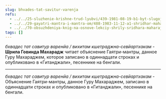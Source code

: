 ```yaml
---
slug: bhvades-tat-savitur-varenja
refs:
  - ../../25-sluzhenie-krishne-trud-lyubvi/439-1981-08-19-b1-byt-slugoj-slugi-krasoty-vne-zakona.md
  - ../../29-gayatri-mantra-i-mantra-om/488-1983-11-12-a1-shridhar-maharadzh-v-podrobnostyah-obyasnyaet-svoyu-poemu-o-smysle-gayatri-a-govinda-maharadzh-tsitiruet.md
  - ../../70-obsuzhdeniya-knig-na-osnove-lekciy-shrily-sridhara-maharaja/1123-1980-07-11-a4-shrila-shridhar-maharadzh-kratko-rasskazyvaet-o-svoih-proizvedeniyah.md
tags: []
---
```


*бхвадес тат савитур варенйа / вихитам кшетраджна-севйартхакам* - **Шрила Говинда Махарадж** читает объяснение Гаятри-мантры, данное Гуру Махараджем, которое записано в одиннадцати строках и опубликовано в «Гитанджали», песеннике на бенгали.

---

*бхвадес тат савитур варенйа / вихитам кшетраджна-севйартхакам* - Объяснение Гаятри-мантры, данное Гуру Махараджем, записано в одиннадцати строках и опубликовано в «Гитанджали», песеннике на бенгали.
